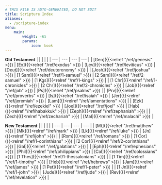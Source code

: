```yaml
---
# THIS FILE IS AUTO-GENERATED, DO NOT EDIT
title: Scripture Index
aliases:
  - /scripture-index
menu:
    main:
        weight: -65
        params:
            icon: book
---
```


**Old Testament**
|  |  |  |  |
| --- | --- | --- | --- |
| [Gen]({{<relref "/ref/genesis" >}}) | [Ex]({{<relref "/ref/exodus" >}}) | [Lev]({{<relref "/ref/leviticus" >}}) | [Deut]({{<relref "/ref/deuteronomy" >}}) |
| [Josh]({{<relref "/ref/joshua" >}}) | [1 Sam]({{<relref "/ref/1-samuel" >}}) | [2 Sam]({{<relref "/ref/2-samuel" >}}) | [1 Kgs]({{<relref "/ref/1-kings" >}}) |
| [1 Chr]({{<relref "/ref/1-chronicles" >}}) | [2 Chr]({{<relref "/ref/2-chronicles" >}}) | [Job]({{<relref "/ref/job" >}}) | [Ps]({{<relref "/ref/psalms" >}}) |
| [Prv]({{<relref "/ref/proverbs" >}}) | [Is]({{<relref "/ref/isaiah" >}}) | [Jer]({{<relref "/ref/jeremiah" >}}) | [Lam]({{<relref "/ref/lamentations" >}}) |
| [Ezk]({{<relref "/ref/ezekiel" >}}) | [Joel]({{<relref "/ref/joel" >}}) | [Hab]({{<relref "/ref/habakkuk" >}}) | [Zeph]({{<relref "/ref/zephaniah" >}}) |
| [Zech]({{<relref "/ref/zechariah" >}}) | [Mal]({{<relref "/ref/malachi" >}}) |

**New Testament**
|  |  |  |  |
| --- | --- | --- | --- |
| [Mt]({{<relref "/ref/matthew" >}}) | [Mk]({{<relref "/ref/mark" >}}) | [Lk]({{<relref "/ref/luke" >}}) | [Jn]({{<relref "/ref/john" >}}) |
| [Rom]({{<relref "/ref/romans" >}}) | [1 Cor]({{<relref "/ref/1-corinthians" >}}) | [2 Cor]({{<relref "/ref/2-corinthians" >}}) | [Gal]({{<relref "/ref/galatians" >}}) |
| [Eph]({{<relref "/ref/ephesians" >}}) | [Phil]({{<relref "/ref/philippians" >}}) | [Col]({{<relref "/ref/colossians" >}}) | [1 Thes]({{<relref "/ref/1-thessalonians" >}}) |
| [1 Tim]({{<relref "/ref/1-timothy" >}}) | [Heb]({{<relref "/ref/hebrews" >}}) | [Jam]({{<relref "/ref/james" >}}) | [1 Pet]({{<relref "/ref/1-peter" >}}) |
| [1 Jn]({{<relref "/ref/1-john" >}}) | [Jude]({{<relref "/ref/jude" >}}) | [Rev]({{<relref "/ref/revelation" >}}) |
